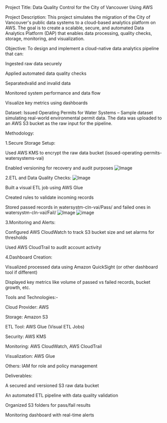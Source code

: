 Project Title:
Data Quality Control for the City of Vancouver Using AWS

Project Description:
This project simulates the migration of the City of Vancouver's public data systems to a cloud-based analytics platform on AWS. The goal is to create a scalable, secure, and automated Data Analytics Platform (DAP) that enables data processing, quality checks, storage, monitoring, and visualization.

Objective:
To design and implement a cloud-native data analytics pipeline that can:

Ingested raw data securely

Applied automated data quality checks

Separatedvalid and invalid data

Monitored system performance and data flow

Visualize key metrics using dashboards

Dataset:
Issued Operating Permits for Water Systems – Sample dataset simulating real-world environmental permit data. The data was uploaded to an AWS S3 bucket as the raw input for the pipeline.

Methodology:

1.Secure Storage Setup:

Used AWS KMS to encrypt the raw data bucket (issued-operating-permits-watersystems-vai)

Enabled versioning for recovery and audit purposes ![Image](https://github.com/user-attachments/assets/cbe63b8c-c9dd-462d-a822-50089c083574)

2.ETL and Data Quality Checks: ![Image](https://github.com/user-attachments/assets/c23d4171-3084-4149-8200-9f7753f5ed40)

Built a visual ETL job using AWS Glue 

Created rules to validate incoming records

Stored passed records in watersystm-cln-vai/Pass/ and failed ones in watersystm-cln-vai/Fail/ ![Image](https://github.com/user-attachments/assets/20743f09-8bb1-4eeb-aa0e-4113463fbd80)
![image](https://github.com/user-attachments/assets/544aefb4-700e-4e72-867c-2e253b7103bd)


3.Monitoring and Alerts:

Configured AWS CloudWatch to track S3 bucket size and set alarms for thresholds

Used AWS CloudTrail to audit account activity

4.Dashboard Creation:

Visualized processed data using Amazon QuickSight (or other dashboard tool if different)

Displayed key metrics like volume of passed vs failed records, bucket growth, etc.

Tools and Technologies:-

Cloud Provider: AWS

Storage: Amazon S3

ETL Tool: AWS Glue (Visual ETL Jobs)

Security: AWS KMS

Monitoring: AWS CloudWatch, AWS CloudTrail

Visualization: AWS Glue

Others: IAM for role and policy management

Deliverables:

A secured and versioned S3 raw data bucket

An automated ETL pipeline with data quality validation

Organized S3 folders for pass/fail results

Monitoring dashboard with real-time alerts


